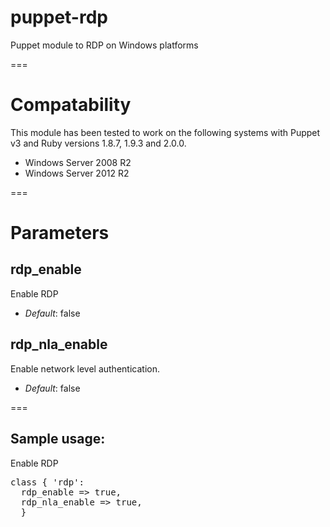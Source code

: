 # puppet-rdp

Puppet module to RDP on Windows platforms

===

# Compatability

This module has been tested to work on the following systems with Puppet v3 and Ruby versions 1.8.7, 1.9.3 and 2.0.0.

 * Windows Server 2008 R2
 * Windows Server 2012 R2

===

# Parameters

rdp_enable
-----------
Enable RDP

- *Default*: false

rdp_nla_enable
---------------------------
Enable network level authentication.

- *Default*: false

===

## Sample usage:
Enable RDP

<pre>
class { 'rdp':
  rdp_enable => true,
  rdp_nla_enable => true,
  }
</pre>
